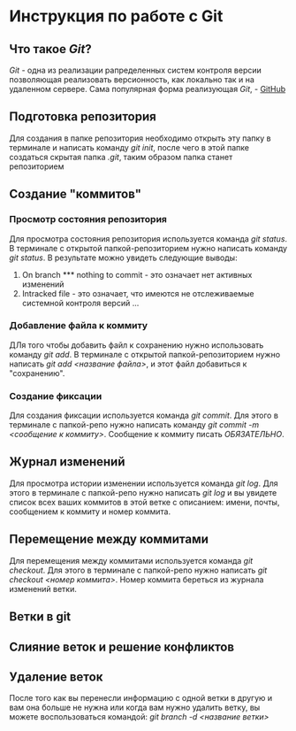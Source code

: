 # Инструкция по работе с Git

## Что такое *Git*?
*Git* - одна из реализации рапределенных систем контроля версии позволяющая реализовать версионность, как локально так и на удаленном сервере. Сама популярная форма реализующая *Git*, - [GitHub](https://github.com/)

## Подготовка репозитория
Для создания в папке репозитория необходимо открыть эту папку в терминале и написать команду *git init*, после чего в этой папке создаться скрытая папка *.git*, таким образом папка станет репозиторием


## Создание "коммитов"

### Просмотр состояния репозитория 
Для просмотра состояния репозитория используется команда *git status*. В терминале с открытой папкой-репозиторием нужно написать команду *git status*. В результате можно увидеть следующие выводы:
1. On branch *** nothing to commit - это означает нет активных изменений
2. Intracked file - это означает, что имеются не отслеживаемые системной контроля версий
...

### Добавление файла к коммиту
ДЛя того чтобы добавить файл к сохранению нужно использовать команду *git add*. В терминале с открытой папкой-репозиторием нужно написать *git add <название файла>*, и этот файл добавиться к "сохранению". 

### Создание фиксации
 Для создания фиксации используется команда *git commit*. Для этого в терминале с папкой-репо нужно написать команду *git commit -m <сообщение к коммиту>*. Сообщение к коммиту писать *ОБЯЗАТЕЛЬНО*.



## Журнал изменений 
Для просмотра истории изменении используется команда *git log*. Для этого в терминале с папкой-репо нужно написать *git log* и вы увидете список всех ваших коммитов в этой ветке с описанием: имени, почты, сообщением к коммиту и номер коммита.

## Перемещение между коммитами
Для перемещения между коммитами используется команда *git checkout*. Для этого в терминале с папкой-репо нужно написать *git checkout <номер коммита>*. Номер коммита береться из журнала изменений ветки.

## Ветки в git

## Слияние веток и решение конфликтов 

## Удаление веток
 После того как вы перенесли информацию с одной ветки в другую и вам она больше не нужна или когда вам нужно удалить ветку, вы можете воспользоваться командой: *git branch -d <название ветки>*